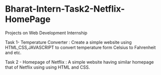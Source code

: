 # Bharat-Intern-Task2-Netflix-HomePage
Projects on Web Development Internship

Task 1- Temperature Converter : Create a simple website using HTML,CSS,JAVASCRIPT to convert temperature form Celsius to Fahrenheit and etc.

Task 2 - Homepage of Netflix : A simple website having similar homepage that of Netflix using using HTML and CSS.
